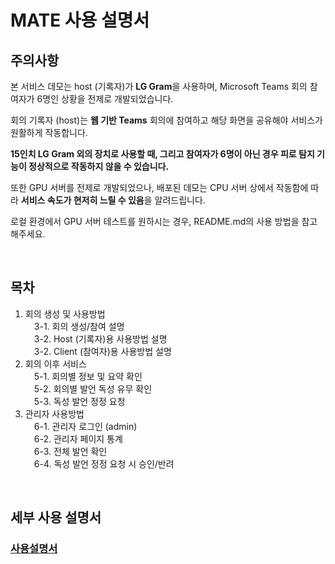 # MATE 사용 설명서

## 주의사항

본 서비스 데모는 host (기록자)가 **LG Gram**을 사용하며, Microsoft Teams 회의 참여자가 6명인 상황을 전제로 개발되었습니다.

회의 기록자 (host)는 **웹 기반 Teams** 회의에 참여하고 해당 화면을 공유해야 서비스가 원활하게 작동합니다.

**15인치 LG Gram 외의 장치로 사용할 때, 그리고 참여자가 6명이 아닌 경우 피로 탐지 기능이 정상적으로 작동하지 않을 수 있습니다.**

또한 GPU 서버를 전제로 개발되었으나, 배포된 데모는 CPU 서버 상에서 작동함에 따라 **서비스 속도가 현저히 느릴 수 있음**을 알려드립니다.

로컬 환경에서 GPU 서버 테스트를 원하시는 경우, README.md의 사용 방법을 참고해주세요.

<br/>

## 목차

1. 회의 생성 및 사용방법<br/>
&emsp;3-1. 회의 생성/참여 설명<br/>
&emsp;3-2. Host (기록자)용 사용방법 설명<br/>
&emsp;3-2. Client (참여자)용 사용방법 설명<br/>
2. 회의 이후 서비스<br/>
&emsp;5-1. 회의별 정보 및 요약 확인<br/>
&emsp;5-2. 회의별 발언 독성 유무 확인<br/>
&emsp;5-3. 독성 발언 정정 요청<br/>
3. 관리자 사용방법<br/>
&emsp;6-1. 관리자 로그인 (admin)<br/>
&emsp;6-2. 관리자 페이지 통계 <br/>
&emsp;6-3. 전체 발언 확인<br/>
&emsp;6-4. 독성 발언 정정 요청 시 승인/반려<br/>
<br/>

## 세부 사용 설명서

### [사용설명서](https://drive.google.com/file/d/1wX6cCy0pcKgoh--xqKA-CEvBfr9fvSxc/view?usp=sharing)
